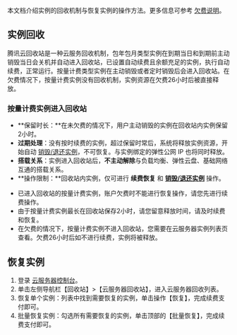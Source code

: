 本文档介绍实例的回收机制与恢复实例的操作方法。更多信息可参考 [欠费说明](https://intl.cloud.tencent.com/document/product/213/2181)。 

## 实例回收
腾讯云回收站是一种云服务回收机制，包年包月类型实例在到期当日和到期前主动销毁当日会关机并自动进入回收站，已设置自动续费且余额充足的实例，执行自动续费，正常运行。按量计费类型实例在主动销毁或者定时销毁后会进入回收站。在欠费情况下，按量计费实例没有回收机制，实例资源在欠费26小时后被直接释放。

### 按量计费实例进入回收站

 - **保留时长：**在未欠费的情况下，用户主动销毁的实例在回收站内实例保留2小时。
 - **过期处理**：没有按时续费的实例，超过保留时常后，系统将释放实例资源，开始自动 [销毁/退还实例](https://intl.cloud.tencent.com/document/product/213/4930)，不可恢复。与实例绑定的弹性公网 IP 也将同时释放。
 - **搭载关系**：实例进入回收站后，**不主动解除**与负载均衡、弹性云盘、基础网络互通的搭载关系。
 - **操作限制：**回收站内实例，仅可进行 **续费恢复** 和 [**销毁/退还实例**](https://intl.cloud.tencent.com/document/product/213/4930) 操作。
 
>
- 已进入回收站的按量计费实例，账户欠费时不能进行恢复操作，请您先进行续费操作。
- 由于按量计费实例最长在回收站保存2小时，请您留意释放时间，请及时续费和恢复。
- 在欠费的情况下，按量计费实例不进入回收站，您需要在云服务器实例列表页查看。欠费26小时后如不进行续费，实例将被释放。

## 恢复实例
 1. 登录 [云服务器控制台](https://console.cloud.tencent.com/cvm/)。
 2. 单击左侧导航栏【回收站】>【云服务器回收站】，进入云服务器回收列表。
 3. 恢复单个实例：列表中找到需要恢复的实例，单击操作【恢复】，完成续费支付即可。
 4. 批量恢复实例：勾选所有需要恢复的实例，单击顶部的【批量恢复】，完成续费支付即可。



